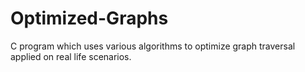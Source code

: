# Optimized-Graphs
C program which uses various algorithms to optimize graph traversal applied on real life scenarios.
